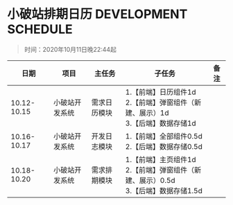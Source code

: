 # 小破站排期日历 DEVELOPMENT SCHEDULE
> 时间：2020年10月11日晚22:44起  

|日期|项目|主任务|子任务|备注|
|--|--|--|--|--|
|10.12-10.15|小破站开发系统|需求日历模块|1.【前端】日历组件1d<br/>2.【前端】弹窗组件（新建、展示）1d<br/>3.【后端】数据存储1d||
|10.16-10.17|小破站开发系统|开发日志模块|1.【前端】全部组件0.5d<br/>2.【后端】数据存储0.5d||
|10.18-10.20|小破站开发系统|需求排期模块|1.【前端】主页组件1d<br/>2.【前端】弹窗组件（新建、展示）0.5d<br/>3.【后端】数据存储1.5d||